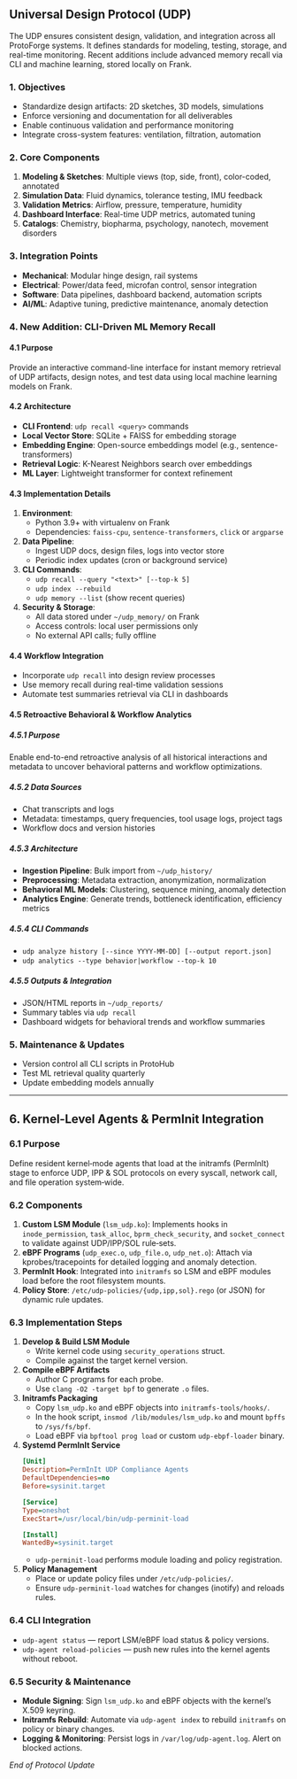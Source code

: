 ## Universal Design Protocol (UDP)

The UDP ensures consistent design, validation, and integration across all ProtoForge systems. It defines standards for modeling, testing, storage, and real-time monitoring. Recent additions include advanced memory recall via CLI and machine learning, stored locally on Frank.

### 1. Objectives

- Standardize design artifacts: 2D sketches, 3D models, simulations
- Enforce versioning and documentation for all deliverables
- Enable continuous validation and performance monitoring
- Integrate cross-system features: ventilation, filtration, automation

### 2. Core Components

1. **Modeling & Sketches**: Multiple views (top, side, front), color-coded, annotated
2. **Simulation Data**: Fluid dynamics, tolerance testing, IMU feedback
3. **Validation Metrics**: Airflow, pressure, temperature, humidity
4. **Dashboard Interface**: Real-time UDP metrics, automated tuning
5. **Catalogs**: Chemistry, biopharma, psychology, nanotech, movement disorders

### 3. Integration Points

- **Mechanical**: Modular hinge design, rail systems
- **Electrical**: Power/data feed, microfan control, sensor integration
- **Software**: Data pipelines, dashboard backend, automation scripts
- **AI/ML**: Adaptive tuning, predictive maintenance, anomaly detection

### 4. **New Addition: CLI-Driven ML Memory Recall**

#### 4.1 Purpose

Provide an interactive command-line interface for instant memory retrieval of UDP artifacts, design notes, and test data using local machine learning models on Frank.

#### 4.2 Architecture

- **CLI Frontend**: `udp recall <query>` commands
- **Local Vector Store**: SQLite + FAISS for embedding storage
- **Embedding Engine**: Open-source embeddings model (e.g., sentence-transformers)
- **Retrieval Logic**: K-Nearest Neighbors search over embeddings
- **ML Layer**: Lightweight transformer for context refinement

#### 4.3 Implementation Details

1. **Environment**:
   - Python 3.9+ with virtualenv on Frank
   - Dependencies: `faiss-cpu`, `sentence-transformers`, `click` or `argparse`
2. **Data Pipeline**:
   - Ingest UDP docs, design files, logs into vector store
   - Periodic index updates (cron or background service)
3. **CLI Commands**:
   - `udp recall --query "<text>" [--top-k 5]`
   - `udp index --rebuild`
   - `udp memory --list` (show recent queries)
4. **Security & Storage**:
   - All data stored under `~/udp_memory/` on Frank
   - Access controls: local user permissions only
   - No external API calls; fully offline

#### 4.4 Workflow Integration

- Incorporate `udp recall` into design review processes
- Use memory recall during real-time validation sessions
- Automate test summaries retrieval via CLI in dashboards

#### 4.5 Retroactive Behavioral & Workflow Analytics

##### 4.5.1 Purpose

Enable end-to-end retroactive analysis of all historical interactions and metadata to uncover behavioral patterns and workflow optimizations.

##### 4.5.2 Data Sources

- Chat transcripts and logs
- Metadata: timestamps, query frequencies, tool usage logs, project tags
- Workflow docs and version histories

##### 4.5.3 Architecture

- **Ingestion Pipeline**: Bulk import from `~/udp_history/`
- **Preprocessing**: Metadata extraction, anonymization, normalization
- **Behavioral ML Models**: Clustering, sequence mining, anomaly detection
- **Analytics Engine**: Generate trends, bottleneck identification, efficiency metrics

##### 4.5.4 CLI Commands

- `udp analyze history [--since YYYY-MM-DD] [--output report.json]`
- `udp analytics --type behavior|workflow --top-k 10`

##### 4.5.5 Outputs & Integration

- JSON/HTML reports in `~/udp_reports/`
- Summary tables via `udp recall`
- Dashboard widgets for behavioral trends and workflow summaries

### 5. Maintenance & Updates

- Version control all CLI scripts in ProtoHub
- Test ML retrieval quality quarterly
- Update embedding models annually

---

## 6. Kernel‑Level Agents & PermInit Integration

### 6.1 Purpose

Define resident kernel‑mode agents that load at the initramfs (PermInIt) stage to enforce UDP, IPP & SOL protocols on every syscall, network call, and file operation system‑wide.

### 6.2 Components

1. **Custom LSM Module** (`lsm_udp.ko`): Implements hooks in `inode_permission`, `task_alloc`, `bprm_check_security`, and `socket_connect` to validate against UDP/IPP/SOL rule‑sets.
2. **eBPF Programs** (`udp_exec.o`, `udp_file.o`, `udp_net.o`): Attach via kprobes/tracepoints for detailed logging and anomaly detection.
3. **PermInIt Hook**: Integrated into `initramfs` so LSM and eBPF modules load before the root filesystem mounts.
4. **Policy Store**: `/etc/udp-policies/{udp,ipp,sol}.rego` (or JSON) for dynamic rule updates.

### 6.3 Implementation Steps

1. **Develop & Build LSM Module**
   - Write kernel code using `security_operations` struct.
   - Compile against the target kernel version.
2. **Compile eBPF Artifacts**
   - Author C programs for each probe.
   - Use `clang -O2 -target bpf` to generate `.o` files.
3. **Initramfs Packaging**
   - Copy `lsm_udp.ko` and eBPF objects into `initramfs-tools/hooks/`.
   - In the hook script, `insmod /lib/modules/lsm_udp.ko` and mount `bpffs` to `/sys/fs/bpf`.
   - Load eBPF via `bpftool prog load` or custom `udp-ebpf-loader` binary.
4. **Systemd PermInIt Service**
   ```ini
   [Unit]
   Description=PermInIt UDP Compliance Agents
   DefaultDependencies=no
   Before=sysinit.target

   [Service]
   Type=oneshot
   ExecStart=/usr/local/bin/udp-perminit-load

   [Install]
   WantedBy=sysinit.target
   ```
   - `udp-perminit-load` performs module loading and policy registration.
5. **Policy Management**
   - Place or update policy files under `/etc/udp-policies/`.
   - Ensure `udp-perminit-load` watches for changes (inotify) and reloads rules.

### 6.4 CLI Integration

- `udp-agent status` — report LSM/eBPF load status & policy versions.
- `udp-agent reload-policies` — push new rules into the kernel agents without reboot.

### 6.5 Security & Maintenance

- **Module Signing**: Sign `lsm_udp.ko` and eBPF objects with the kernel’s X.509 keyring.
- **Initramfs Rebuild**: Automate via `udp-agent index` to rebuild `initramfs` on policy or binary changes.
- **Logging & Monitoring**: Persist logs in `/var/log/udp-agent.log`. Alert on blocked actions.

*End of Protocol Update*


